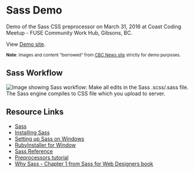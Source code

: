 # Sass Demo

Demo of the Sass CSS preprocessor on March 31, 2016 at Coast Coding Meetup - FUSE Community Work Hub, Gibsons, BC.

View [Demo site](http://davearthurweb.com/demos/sass-demo-20160331/). 

<small>**Note**: Images and content &ldquo;borrowed&rdquo; from [CBC News site](http://www.cbc.ca/news/canada/british-columbia) strictly for demo purposes.</small> 

## Sass Workflow

![Image showing Sass workflow: Make all edits in the Sass .scss/.sass file. The Sass engine compiles to CSS file which you upload to server.](http://davearthurweb.com/demos/sass-demo-20160331/sass-workflow.png)

## Resource Links

* [Sass](http://sass-lang.com/)
* [Installing Sass](http://sass-lang.com/install)
* [Setting up Sass on Windows](http://www.impressivewebs.com/sass-on-windows/)
* [RubyInstaller for Window](http://rubyinstaller.org/)
* [Sass Reference](http://sass-lang.com/documentation/file.SASS_REFERENCE.html)
* [Preprocessors tutorial](http://learn.shayhowe.com/advanced-html-css/preprocessors/)
* [Why Sass - Chapter 1 from Sass for Web Designers book](http://alistapart.com/article/why-sass)
